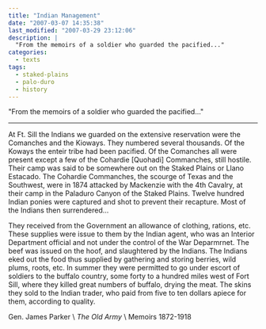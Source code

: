 ```yaml
---
title: "Indian Management"
date: "2007-03-07 14:35:38"
last_modified: "2007-03-29 23:12:06"
description: |
  "From the memoirs of a soldier who guarded the pacified..."
categories:
  - texts
tags:
  - staked-plains
  - palo-duro
  - history  
---
```

  "From the memoirs of a soldier who guarded the pacified..."
***

At Ft. Sill the Indians we guarded on the extensive reservation were the Comanches and the Kioways. They numbered several thousands. Of the Koways the enteir tribe had been pacified. Of the Comanches all were present except a few of the Cohardie [Quohadi] Commanches, still hostile. Their camp was said to be somewhere out on the Staked Plains or Llano Estacado. The Cohardie Commanches, the scourge of Texas and the Southwest, were in 1874 attacked by Mackenzie with the 4th Cavalry, at their camp in the Paladuro Canyon of the Staked Plains. Twelve hundred Indian ponies were captured and shot to prevent their recapture. Most of the Indians then surrendered...

They received from the Government an allowance of clothing, rations, etc. These supplies were issue to them by the Indian agent, who was an Interior Department official and not under the control of the War Deparmrnet. The beef was issued on the hoof, and slaughtered by the Indians. The Indians eked out the food thus supplied by gathering and storing  berries, wild plums, roots, etc. In summer they were permitted to go under escort of soldiers to the buffalo country, some forty to a hundred miles west of Fort Sill, where they killed great numbers of buffalo, drying the meat. The skins they sold to the Indian trader, who paid from five to ten dollars apiece for them, according to quality.

Gen. James Parker  \\
_The Old Army_  \\
Memoirs 1872-1918
